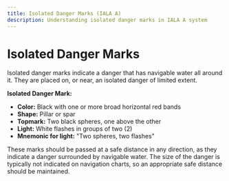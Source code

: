 ```yaml
---
title: Isolated Danger Marks (IALA A)
description: Understanding isolated danger marks in IALA A system
---
```


# Isolated Danger Marks

Isolated danger marks indicate a danger that has navigable water all around it. They are placed on, or near, an isolated danger of limited extent.

**Isolated Danger Mark:**
- **Color:** Black with one or more broad horizontal red bands
- **Shape:** Pillar or spar
- **Topmark:** Two black spheres, one above the other
- **Light:** White flashes in groups of two (2)
- **Mnemonic for light:** "Two spheres, two flashes"

These marks should be passed at a safe distance in any direction, as they indicate a danger surrounded by navigable water. The size of the danger is typically not indicated on navigation charts, so an appropriate safe distance should be maintained. 